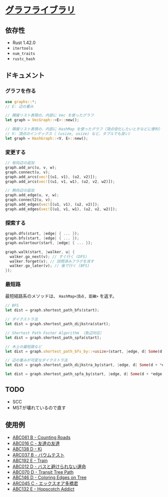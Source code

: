 # [グラフライブラリ](https://github.com/magurofly/cp-library-rs/blob/main/src/graphs.rs)

## 依存性

* Rust 1.42.0
* `itertools`
* `num_traits`
* `rustc_hash`

## ドキュメント

### グラフを作る

```rust
use graphs::*;
// E: 辺の重み

// 隣接リスト表現の、内部に Vec を使ったグラフ
let graph = VecGraph::<E>::new();

// 隣接リスト表現の、内部に HashMap を使ったグラフ（頂点倍化したいときなどに便利）
// V: 頂点のインデックス（ (usize, usize) など、タプルでも良い）
let graph = HashGraph::<V, E>::new();
```

### 変更する

```rust
// 有向辺の追加
graph.add_arc(u, v, w);
graph.connect(u, v);
graph.add_arcs(vec![(u1, v1), (u2, v2)]);
graph.add_arcs(vec![(u1, v1, w1), (u2, v2, w2)]);

// 無向辺の追加
graph.add_edge(u, v, w);
graph.connect2(u, v);
graph.add_edges(vec![(u1, v1), (u2, v2)]);
graph.add_edges(vec![(u1, v1, w1), (u2, v2, w2)]);
```

### 探索する

```rust
graph.dfs(start, |edge| { ... });
graph.bfs(start, |edge| { ... });
graph.eulertour(start, |edge| { ... });

graph.walk(start, |walker, u| {
  walker.go_next(v); // すぐ行く (DFS)
  walker.forget(v); // 訪問済みフラグを消す
  walker.go_later(v); // 後で行く (BFS)
});
```

### 最短路

最短経路系のメソッドは、 `HashMap<頂点, 距離>` を返す。

```rust
// BFS
let dist = graph.shortest_path_bfs(start);

// ダイクストラ法
let dist = graph.shortest_path_dijkstra(start);

// Shortest Path Faster Algorithm （負辺対応）
let dist = graph.shortest_path_spfa(start);

// 木上の最短路など
let dist = graph.shortest_path_bfs_by::<usize>(start, |edge, d| Some(d + 1) );

// 辺の重みが可変なダイクストラ法
let dist = graph.shortest_path_dijkstra_by(start, |edge, d| Some(d + *edge.weight()) );

let dist = graph.shortest_path_spfa_by(start, |edge, d| Some(d + *edge.weight()) );
```

<!--
### 最小全域木

```rust
let (cost, subgraph) = graph.minimum_spanning_tree_prim(root);
```
-->

## TODO
 
* SCC
* MSTが壊れているので直す

## 使用例

* [ABC061 B - Counting Roads](https://atcoder.jp/contests/abc061/submissions/23472094)
* [ABC016 C - 友達の友達](https://atcoder.jp/contests/abc016/submissions/23472744)
* [ABC138 D - Ki](https://atcoder.jp/contests/abc138/submissions/23472889)
* [ARC037 B - バウムテスト](https://atcoder.jp/contests/arc037/submissions/23473403)
* [ABC192 E - Train](https://atcoder.jp/contests/abc192/submissions/23473685)
* [ABC012 D - バスと避けられない運命](https://atcoder.jp/contests/abc012/submissions/23478433)
* [ABC070 D - Transit Tree Path](https://atcoder.jp/contests/abc070/submissions/23478521)
* [ABC146 D - Coloring Edges on Tree](https://atcoder.jp/contests/abc146/submissions/23481393)
* [ARC045 C - エックスオア多橋君](https://atcoder.jp/contests/arc045/submissions/23512154)
* [ABC132 E - Hopscotch Addict](https://atcoder.jp/contests/abc132/submissions/23541308)
